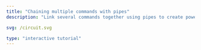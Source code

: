 ```yaml
---
title: "Chaining multiple commands with pipes"
description: "Link several commands together using pipes to create powerful processing chains."

svg: /circuit.svg

type: "interactive tutorial"
---
```

